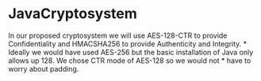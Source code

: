 # JavaCryptosystem
In our proposed cryptosystem we will use AES-128-CTR to provide Confidentiality and HMACSHA256 to provide Authenticity and Integrity.  * Ideally we would have used AES-256 but the basic installation of Java only allows up 128. We chose CTR mode of AES-128 so we would not  * have to worry about padding.
